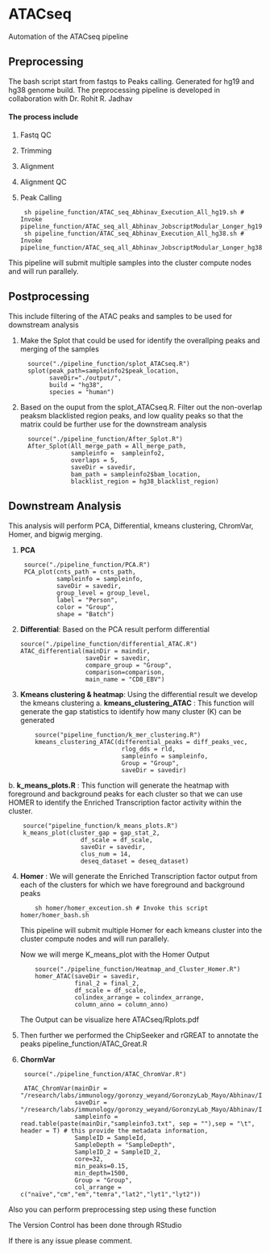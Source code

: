 # ATACseq
Automation of the ATACseq pipeline

## Preprocessing

The bash script start from fastqs to Peaks calling. Generated for hg19 and hg38 genome build. The preprocessing pipeline is developed in collaboration with Dr. Rohit R. Jadhav

#### The process include
1. Fastq QC
2. Trimming
3. Alignment
4. Alignment QC
5. Peak Calling


        sh pipeline_function/ATAC_seq_Abhinav_Execution_All_hg19.sh # Invoke pipeline_function/ATAC_seq_all_Abhinav_JobscriptModular_Longer_hg19.sh
        sh pipeline_function/ATAC_seq_Abhinav_Execution_All_hg38.sh # Invoke pipeline_function/ATAC_seq_all_Abhinav_JobscriptModular_Longer_hg38.sh

This pipeline will submit multiple samples into the cluster compute nodes and will run parallely. 

## Postprocessing
This include filtering of the ATAC peaks and samples to be used for downstream analysis
1. Make the Splot that could be used for identify the overallping peaks and merging of the samples

         source("./pipeline_function/splot_ATACseq.R")
         splot(peak_path=sampleinfo2$peak_location,
               saveDir="./output/",
               build = "hg38",
               species = "human")

2. Based on the ouput from the splot_ATACseq.R. Filter out the non-overlap peaksm blacklisted region peaks, and low quality peaks so that the matrix could be further use for the downstream analysis

         source("./pipeline_function/After_Splot.R")
         After_Splot(All_merge_path = All_merge_path,
                     sampleinfo =  sampleinfo2,
                     overlaps = 5,
                     saveDir = savedir,
                     bam_path = sampleinfo2$bam_location,
                     blacklist_region = hg38_blacklist_region)

## Downstream Analysis
This analysis will perform PCA, Differential, kmeans clustering, ChromVar, Homer, and bigwig merging.
1. **PCA**
   
        source("./pipeline_function/PCA.R")
        PCA_plot(cnts_path = cnts_path,
                 sampleinfo = sampleinfo,
                 saveDir = savedir,
                 group_level = group_level,
                 label = "Person",
                 color = "Group",
                 shape = "Batch")
   
2. **Differential**: Based on the PCA result perform differential
   
       source("./pipeline_function/differential_ATAC.R")
       ATAC_differential(mainDir = maindir,
                         saveDir = savedir,
                         compare_group = "Group",
                         comparison=comparison,
                         main_name = "CD8_EBV")

3. **Kmeans clustering & heatmap**:
Using the differential result we develop the kmeans clustering
a. **kmeans_clustering_ATAC** : This function will generate the gap statistics to identify how many cluster (K) can be generated

           source("pipeline_function/k_mer_clustering.R")
           kmeans_clustering_ATAC(differential_peaks = diff_peaks_vec,
                                   rlog_dds = rld,
                                   sampleinfo = sampleinfo,
                                   Group = "Group",
                                   saveDir = savedir)
   
b. **k_means_plots.R** : This function will generate the heatmap with foreground and background peaks for each cluster so that we can use HOMER to identify the Enriched Transcription factor activity within the cluster.

        source("pipeline_function/k_means_plots.R")
        k_means_plot(cluster_gap = gap_stat_2, 
                        df_scale = df_scale, 
                        saveDir = savedir, 
                        clus_num = 14,
                        deseq_dataset = deseq_dataset)

4. **Homer** :
   We will generate the Enriched Transcription factor output from each of the clusters for which we have foreground and background peaks
   
           sh homer/homer_exceution.sh # Invoke this script homer/homer_bash.sh

   This pipeline will submit multiple Homer for each kmeans cluster into the cluster compute nodes and will run parallely.

   Now we will merge K_means_plot with the Homer Output

           source("./pipeline_function/Heatmap_and_Cluster_Homer.R")
           homer_ATAC(saveDir = savedir,
                      final_2 = final_2,
                      df_scale = df_scale,
                      colindex_arrange = colindex_arrange,
                      column_anno = column_anno)

   The Output can be visualize here ATACseq/Rplots.pdf

6. Then further we performed the ChipSeeker and rGREAT to annotate the peaks
           pipeline_function/ATAC_Great.R

7. **ChormVar**

        source("./pipeline_function/ATAC_ChromVar.R")

        ATAC_ChromVar(mainDir = "/research/labs/immunology/goronzy_weyand/GoronzyLab_Mayo/Abhinav/Ines/CD8_lytic/tohg38/Analysis/downstream/",
                      saveDir = "/research/labs/immunology/goronzy_weyand/GoronzyLab_Mayo/Abhinav/Ines/CD8_lytic/tohg38/Analysis/downstream/ChromVar/",
                      sampleinfo = read.table(paste(mainDir,"sampleinfo3.txt", sep = ""),sep = "\t", header = T) # this provide the metadata information,
                      SampleID = SampleId,
                      SampleDepth = "SampleDepth",
                      SampleID_2 = SampleID_2,
                      core=32,
                      min_peaks=0.15,
                      min_depth=1500,
                      Group = "Group",
                      col_arrange = c("naïve","cm","em","temra","lat2","lyt1","lyt2"))

   
   
Also you can perform preprocessing step using these function

The Version Control has been done through RStudio

If there is any issue please comment.
